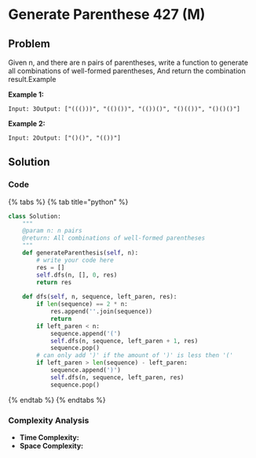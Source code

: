 # Generate Parenthese 427 \(M\)

## Problem

Given n, and there are n pairs of parentheses, write a function to generate all combinations of well-formed parentheses, And return the combination result.Example

**Example 1:**

```text
Input: 3Output: ["((()))", "(()())", "(())()", "()(())", "()()()"]
```

**Example 2:**

```text
Input: 2Output: ["()()", "(())"]
```

## Solution 

### Code

{% tabs %}
{% tab title="python" %}
```python
class Solution:
    """
    @param n: n pairs
    @return: All combinations of well-formed parentheses
    """
    def generateParenthesis(self, n):
        # write your code here
        res = []
        self.dfs(n, [], 0, res)
        return res
    
    def dfs(self, n, sequence, left_paren, res):
        if len(sequence) == 2 * n:
            res.append(''.join(sequence))
            return 
        if left_paren < n:
            sequence.append('(')
            self.dfs(n, sequence, left_paren + 1, res)
            sequence.pop()
        # can only add ')' if the amount of ')' is less then '('
        if left_paren > len(sequence) - left_paren:
            sequence.append(')')
            self.dfs(n, sequence, left_paren, res)
            sequence.pop()
```
{% endtab %}
{% endtabs %}

### Complexity Analysis

* **Time Complexity:**
* **Space Complexity:**

